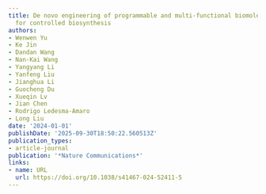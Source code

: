 ```yaml
---
title: De novo engineering of programmable and multi-functional biomolecular condensates
  for controlled biosynthesis
authors:
- Wenwen Yu
- Ke Jin
- Dandan Wang
- Nan‐Kai Wang
- Yangyang Li
- Yanfeng Liu
- Jianghua Li
- Guocheng Du
- Xueqin Lv
- Jian Chen
- Rodrigo Ledesma‐Amaro
- Long Liu
date: '2024-01-01'
publishDate: '2025-09-30T18:50:22.560513Z'
publication_types:
- article-journal
publication: '*Nature Communications*'
links:
- name: URL
  url: https://doi.org/10.1038/s41467-024-52411-5
---
```

